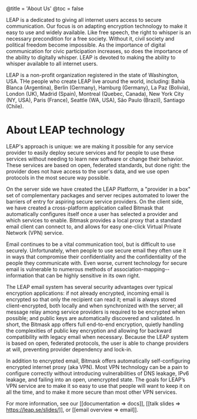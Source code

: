 @title = 'About Us'
@toc = false

LEAP is a dedicated to giving all internet users access to secure communication. Our focus is on adapting encryption technology to make it easy to use and widely available. Like free speech, the right to whisper is an necessary precondition for a free society. Without it, civil society and political freedom become impossible. As the importance of digital communication for civic participation increases, so does the importance of the ability to digitally whisper. LEAP is devoted to making the ability to whisper available to all internet users.

LEAP is a non-profit organization registered in the state of Washington, USA. THe people who create LEAP live around the world, including: Bahía Blanca (Argentina), Berlin (Germany), Hamburg (Germany), La Paz (Bolivia), London (UK), Madrid (Spain), Montreal (Quebec, Canada), New York City (NY, USA), Paris (France), Seattle (WA, USA), São Paulo (Brazil), Santiago (Chile).

# About LEAP technology

LEAP's approach is unique: we are making it possible for any service provider to easily deploy secure services and for people to use these services without needing to learn new software or change their behavior. These services are based on open, federated standards, but done right: the provider does not have access to the user's data, and we use open protocols in the most secure way possible.

On the server side we have created the LEAP Platform, a "provider in a box" set of complementary packages and server recipes automated to lower the barriers of entry for aspiring secure service providers. On the client side, we have created a cross-platform application called Bitmask that automatically configures itself once a user has selected a provider and which services to enable. Bitmask provides a local proxy that a standard email client can connect to, and allows for easy one-click Virtual Private Network (VPN) service.

Email continues to be a vital communication tool, but is difficult to use securely. Unfortunately, when people to use secure email they often use it in ways that compromise their confidentiality and the confidentiality of the people they communicate with. Even worse, current technology for secure email is vulnerable to numerous methods of association-mapping--information that can be highly sensitive in its own right.

The LEAP email system has several security advantages over typical encryption applications: if not already encrypted, incoming email is encrypted so that only the recipient can read it; email is always stored client-encrypted, both locally and when synchronized with the server; all message relay among service providers is required to be encrypted when possible; and public keys are automatically discovered and validated. In short, the Bitmask app offers full end-to-end encryption, quietly handling the complexities of public key encryption and allowing for backward compatibility with legacy email when necessary. Because the LEAP system is based on open, federated protocols, the user is able to change providers at will, preventing provider dependency and lock-in.

In addition to encrypted email, Bitmask offers automatically self-configuring encrypted internet proxy (aka VPN). Most VPN technology can be a pain to configure correctly without introducing vulnerabilities of DNS leakage, IPv6 leakage, and failing into an open, unencrypted state. The goals for LEAP’s VPN service are to make it so easy to use that people will want to keep it on all the time, and to make it more secure than most other VPN services.

For more information, see our [[documentation => docs]], [[talk slides => https://leap.se/slides/]], or [[email overview => email]].
